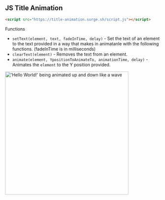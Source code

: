 ## JS Title Animation

```html
<script src="https://title-animation.surge.sh/script.js"></script>
```
Functions
* `setText(element, text, fadeInTime, delay)` - Set the text of an element to the text provided in a way that makes in animatanle with the following functions. (fadeInTime is in milliseconds)
* `clearText(element)` - Removes the text from an element.
* `animate(element, YpositionToAnimateTo, animationTime, delay)` - Animates the `element` to the Y position provided.
<img src="https://title-animation.surge.sh/helloworld.gif" alt="'Hello World!' being animated up and down like a wave" style="height: 400px;">
